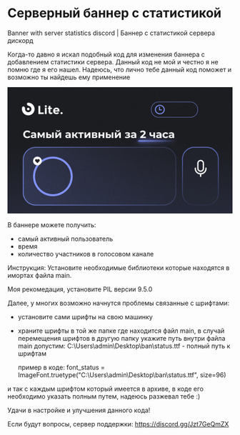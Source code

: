 # Серверный баннер с статистикой
Banner with server statistics discord | Баннер с статистикой сервера дискорд

Когда-то давно я искал подобный код для изменения баннера с добавлением статистики сервера. Данный код не мой и честно я не помню где я его нашел.
Надеюсь, что лично тебе данный код поможет и возможно ты найдешь ему применение

![Banner](https://github.com/OneToouchMan/banner/blob/main/BannerLite.png)

В баннере можете получить:
- самый активный пользователь
- время
- количество участников в голосовом канале


Инструкция:
Установите необходимые библиотеки которые находятся в имортах файла main.

Моя рекомедация, установите PIL версии 9.5.0

Далее, у многих возможно начнутся проблемы связанные с шрифтами:
- установите сами шрифты на свою машинку
- храните шрифты в той же папке где находится файл main, в случай перемещения шрифтов в другую папку укажите путь внутри файла main
  допустим: C:\\Users\\admin\\Desktop\\ban\\status.ttf - полный путь к шрифтам

  пример в коде:
font_status = ImageFont.truetype("C:\\Users\\admin\\Desktop\\ban\\status.ttf", size=96)

и так с каждым шрифтом который имеется в архиве, в коде его необходимо указать полным путем, надеюсь разжевал тебе :)

Удачи в настройке и улучшения данного кода!

Если будут вопросы, сервер поддержки: https://discord.gg/Jzt7GeQmZX
